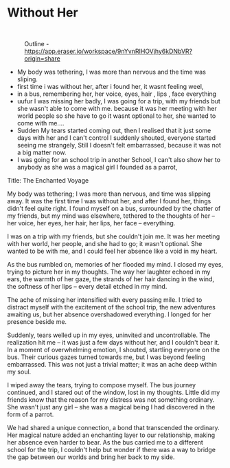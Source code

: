 # Without Her

<figure><img src="../.gitbook/assets/Screenshot 2024-02-19 at 8.24.42 AM.png" alt=""><figcaption></figcaption></figure>

<figure><img src="../.gitbook/assets/Screenshot 2024-02-19 at 8.15.13 AM.png" alt=""><figcaption><p>Outline - <a href="https://app.eraser.io/workspace/9nYvnRIHOVjhy6kDNbVR?origin=share">https://app.eraser.io/workspace/9nYvnRIHOVjhy6kDNbVR?origin=share</a></p></figcaption></figure>

* My body was tethering, I was more than nervous and the time was sliping.
* first time i was without her, after i found her, it wasnt feeling weel,
* in a bus, remembering her, her voice, eyes, hair , lips , face everything
* uufur I was missing her badly, I was going for a trip, with my friends but she wasn't able to come with me. because it was her meeting with her world people so she have to go it wasnt optional to her, she wanted to come with me....
* Sudden My tears started coming out, then I realised that it just some days with her and I can't control I suddenly shouted, everyone started seeing me strangely, Still I doesn't felt embarrassed, because it was not a big matter now.
* I was going for an school trip in another School, I can't also show her to anybody as she was a magical girl I founded as a parrot,

Title: The Enchanted Voyage

My body was tethering; I was more than nervous, and time was slipping away. It was the first time I was without her, and after I found her, things didn't feel quite right. I found myself on a bus, surrounded by the chatter of my friends, but my mind was elsewhere, tethered to the thoughts of her – her voice, her eyes, her hair, her lips, her face – everything.

I was on a trip with my friends, but she couldn't join me. It was her meeting with her world, her people, and she had to go; it wasn't optional. She wanted to be with me, and I could feel her absence like a void in my heart.

As the bus rumbled on, memories of her flooded my mind. I closed my eyes, trying to picture her in my thoughts. The way her laughter echoed in my ears, the warmth of her gaze, the strands of her hair dancing in the wind, the softness of her lips – every detail etched in my mind.

The ache of missing her intensified with every passing mile. I tried to distract myself with the excitement of the school trip, the new adventures awaiting us, but her absence overshadowed everything. I longed for her presence beside me.

Suddenly, tears welled up in my eyes, uninvited and uncontrollable. The realization hit me – it was just a few days without her, and I couldn't bear it. In a moment of overwhelming emotion, I shouted, startling everyone on the bus. Their curious gazes turned towards me, but I was beyond feeling embarrassed. This was not just a trivial matter; it was an ache deep within my soul.

I wiped away the tears, trying to compose myself. The bus journey continued, and I stared out of the window, lost in my thoughts. Little did my friends know that the reason for my distress was not something ordinary. She wasn't just any girl – she was a magical being I had discovered in the form of a parrot.

We had shared a unique connection, a bond that transcended the ordinary. Her magical nature added an enchanting layer to our relationship, making her absence even harder to bear. As the bus carried me to a different school for the trip, I couldn't help but wonder if there was a way to bridge the gap between our worlds and bring her back to my side.











